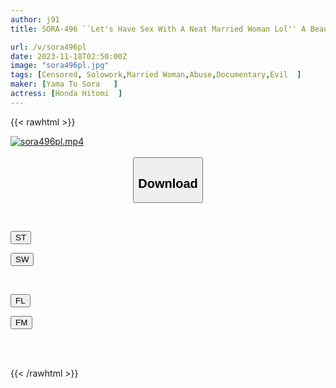 ```yaml
---
author: j91
title: SORA-496 ``Let's Have Sex With A Neat Married Woman Lol'' A Beautiful Wife I Saw In The Suburbs Was Kidnapped With Sleeping Pills, And When She Resisted, I Made Her Understand By Slapping Her Repeatedly Until She Cried! Half-grey Group Circle● Hitomi Honda

url: /v/sora496pl
date: 2023-11-18T02:50:00Z
image: "sora496pl.jpg"
tags: [Censored, Solowork,Married Woman,Abuse,Documentary,Evil	]
maker: [Yama To Sora   ]
actress: [Honda Hitomi  ]
---
```



{{< rawhtml >}}

<div class="video" data-videoid="9vdkeRJwL8Faxy7">
    <a href="javascript:;">
        <img src="/v/sora496pl/sora496pl.jpg" width="WIDTH" height="HEIGHT" alt="sora496pl.mp4" loading="lazy">
    </a>
</div>

<script type="text/javascript" src="https://j91.asia/asset/on-demand-st.js"></script>

<br>
  <link rel="stylesheet" href="https://j91.asia/asset/bs5.css">
  
  <center>
  <button class="btn btn-primary" type="button" data-bs-toggle="collapse" data-bs-target=".multi-collapse" aria-expanded="false" aria-controls="multiCollapseExample1 multiCollapseExample2"><h2>Download</h2></button></center>
</p>
<div class="row">
  <div class="col">
    <div class="collapse multi-collapse" id="multiCollapseExample1">
      <div class="card card-body">
	      	      <br>
<div class="buttons">  
<p><a href="https://streamtape.to/v/9vdkeRJwL8Faxy7" target="_blank"><button class="btn-hover color-3"><i class="fa fa-download"></i> ST</button></a></p>
<p><a href="https://sfastwish.com/ikyh0iu3d6kz" target="_blank"><button class="btn-hover color-2"><i class="fa fa-download"></i> SW</button></a></p></div>
    </div>
  </div>
</div>
  <div class="col">
    <div class="collapse multi-collapse" id="multiCollapseExample2">
      <div class="card card-body">
	      <br>
<div class="buttons">
<p><a href="javascript:;" target="_blank"><button class="btn-hover color-9"><i class="fa fa-download"></i> FL</button></a></p>
<p><a href="javascript:;" target="_blank"><button class="btn-hover color-8"><i class="fa fa-download"></i> FM</button></a></p></div>
<br><br>
      </div>
    </div>
  </div>
</div>

{{< /rawhtml >}}
